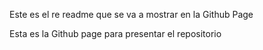 Este es el re readme que se va a mostrar en la Github Page

Esta es la Github page para presentar el repositorio

